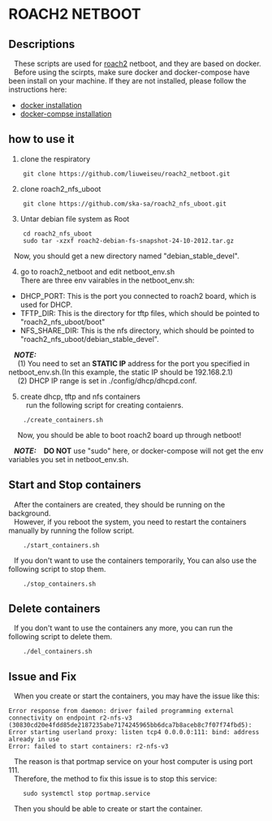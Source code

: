 # ROACH2 NETBOOT

## Descriptions
&ensp; These scripts are used for [roach2](https://casper.astro.berkeley.edu/wiki/ROACH2) netboot, and they are based on docker.  
&ensp; Before using the scirpts, make sure docker and docker-compose have been install on your machine. If they are not installed, please follow the instructions here:  
* [docker installation](https://docs.docker.com/engine/install/)
* [docker-compse installation](https://docs.docker.com/compose/install/)
  
## how to use it
1. clone the respiratory
```
    git clone https://github.com/liuweiseu/roach2_netboot.git
```

2. clone roach2_nfs_uboot
```
    git clone https://github.com/ska-sa/roach2_nfs_uboot.git
```

3. Untar debian file system as Root
```
    cd roach2_nfs_uboot
    sudo tar -xzxf roach2-debian-fs-snapshot-24-10-2012.tar.gz
```
&ensp; Now, you should get a new directory named "debian_stable_devel".  

4. go to roach2_netboot and edit netboot_env.sh  
 There are three env vairables in the netboot_env.sh:
* DHCP_PORT: This is the port you connected to roach2 board, which is used for DHCP. 
* TFTP_DIR: This is the directory for tftp files, which should be pointed to "roach2_nfs_uboot/boot"
* NFS_SHARE_DIR: This is the nfs directory, which should be pointed to "roach2_nfs_uboot/debian_stable_devel".

&ensp; ***NOTE:***   
&ensp;&ensp; (1) You need to set an **STATIC IP** address for the port you specified in netboot_env.sh.(In this example, the static IP should be 192.168.2.1)   
&ensp;&ensp; (2) DHCP IP range is set in ./config/dhcp/dhcpd.conf.  

5. create dhcp, tftp and nfs containers  
&ensp; run the following script for creating contaienrs.
```
    ./create_containers.sh
```
&ensp;&ensp; Now, you should be able to boot roach2 board up through netboot!

&ensp; ***NOTE:*** &ensp; **DO NOT** use "sudo" here, or docker-compose will not get the env variables you set in netboot_env.sh.  

## Start and Stop containers
&ensp; After the containers are created, they should be running on the background.  
&ensp; However, if you reboot the system, you need to restart the containers manually by running the follow script.  
```
    ./start_containers.sh
```

&ensp; If you don't want to use the containers temporarily, You can also use the following script to stop them.  
```
    ./stop_containers.sh
```

## Delete containers
&ensp; If you don't want to use the containers any more, you can run the following script to delete them.   
```
    ./del_containers.sh
```
## Issue and Fix
&ensp; When you create or start the containers, you may have the issue like this:
```
Error response from daemon: driver failed programming external connectivity on endpoint r2-nfs-v3 (30830cd20e4fdd85de2187235abe7174245965bb6dca7b8aceb8c7f07f74fbd5): Error starting userland proxy: listen tcp4 0.0.0.0:111: bind: address already in use
Error: failed to start containers: r2-nfs-v3
```
&ensp; The reason is that portmap service on your host computer is using port 111.  
&ensp; Therefore, the method to fix this issue is to stop this service:
```
    sudo systemctl stop portmap.service
```
&ensp; Then you should be able to create or start the container.  
